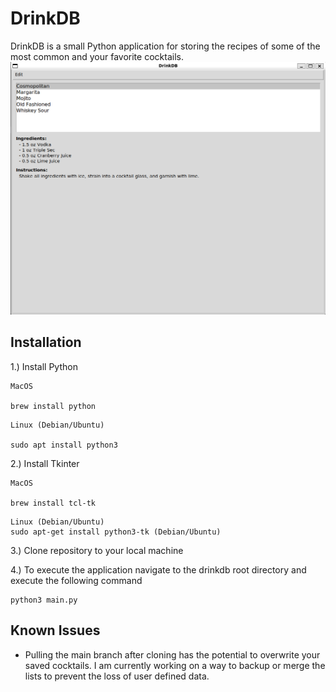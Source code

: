 
# DrinkDB

DrinkDB is a small Python application for storing the recipes of some of the most common and your favorite cocktails.
![main screen](./docs/drinkdbmain.PNG)

## Installation

1.) Install Python
```
MacOS

brew install python
```

```
Linux (Debian/Ubuntu)

sudo apt install python3
```

2.) Install Tkinter 
```
MacOS

brew install tcl-tk
```

```
Linux (Debian/Ubuntu)
sudo apt-get install python3-tk (Debian/Ubuntu)
```

3.) Clone repository to your local machine

4.) To execute the application navigate to the drinkdb root directory and execute the following command
```
python3 main.py
```
## Known Issues
- Pulling the main branch after cloning has the potential to overwrite your saved cocktails. I am currently working on a way to backup or merge the lists to prevent the loss of user defined data.